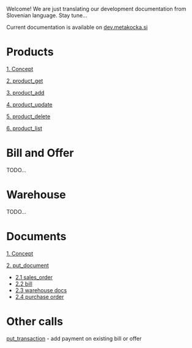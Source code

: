Welcome!
We are just translating our development documentation from Slovenian language. Stay tune...

Current documentation is available on [dev.metakocka.si](http://dev.metakocka.si/eshop/index.html)

# Products
[1. Concept](\docs\product_concept.md)

[2. product_get](.\docs\product_get.md)

[3. product_add](.\docs\product_add.md)

[4. product_update](.\docs\product_update.md)

[5. product_delete](.\docs\product_delete.md)

[6. product_list](.\docs\product_list.md)

# Bill and Offer
TODO...
# Warehouse
TODO...
# Documents
[1. Concept](.\docs\documents_concept.md)

[2. put_document](.\docs\documents_put_document.md)
* [2.1 sales_order](.\docs\documents_put_document.md#21-sales_order)
* [2.2 bill](.\docs\documents_put_document.md#22-bill)
* [2.3 warehouse docs](.\docs\documents_put_document_whdocs.md)
* [2.4 purchase order](.\docs\documents_put_document_purchase_order.md)

# Other calls
[put_transaction](.\docs\put_transaction.md)  - add payment on existing bill or offer
